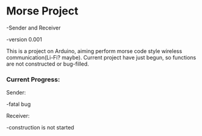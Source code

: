 # Morse Project
-Sender and Receiver

-version 0.001

This is a project on Arduino, aiming perform morse code style wireless communication(Li-Fi? maybe). Current project have just begun, so functions are not constructed or bug-filled.

### Current Progress:
Sender:

-fatal bug

Receiver:

-construction is not started
